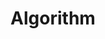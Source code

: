 ---
title: Algorithm
name: Algorithm
isSub: true
layout: category
parent: Study
icon: <img width="50" height="50" src="https://img.icons8.com/ios/50/genealogy.png" alt="genealogy"/>
---